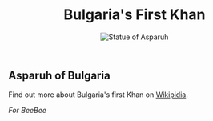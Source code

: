 <html>
 <header>
  <h1>Bulgaria's First Khan</h1>
   <img src="https://upload.wikimedia.org/wikipedia/commons/a/a2/KanasJubigiAsparukh2.JPG" target="_blank" alt="Statue of Asparuh">
 </header>
  <h2>Asparuh of Bulgaria</h2>
 <footer><p>Find out more about Bulgaria's first Khan on <a href="https://en.wikipedia.org/wiki/Asparuh_of_Bulgaria"  target="_blank">Wikipidia</a>.<p><em>For BeeBee</em></p></footer>
</html>
